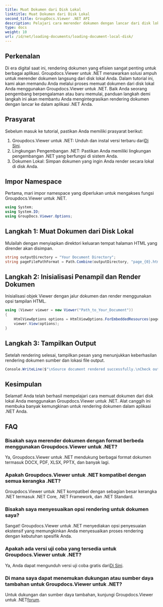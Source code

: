 ```yaml
---
title: Muat Dokumen dari Disk Lokal
linktitle: Muat Dokumen dari Disk Lokal
second_title: GroupDocs.Viewer .NET API
description: Pelajari cara merender dokumen dengan lancar dari disk lokal Anda menggunakan Groupdocs.Viewer untuk .NET. Sempurnakan aplikasi .NET Anda dengan dokumen yang efisien.
type: docs
weight: 10
url: /id/net/loading-documents/loading-document-local-disk/
---
```

## Perkenalan
Di era digital saat ini, rendering dokumen yang efisien sangat penting untuk berbagai aplikasi. Groupdocs.Viewer untuk .NET menawarkan solusi ampuh untuk merender dokumen langsung dari disk lokal Anda. Dalam tutorial ini, kami akan memandu Anda melalui proses memuat dokumen dari disk lokal Anda menggunakan Groupdocs.Viewer untuk .NET. Baik Anda seorang pengembang berpengalaman atau baru memulai, panduan langkah demi langkah ini akan membantu Anda mengintegrasikan rendering dokumen dengan lancar ke dalam aplikasi .NET Anda.
## Prasyarat
Sebelum masuk ke tutorial, pastikan Anda memiliki prasyarat berikut:
1.  Groupdocs.Viewer untuk .NET: Unduh dan instal versi terbaru dari[Di Sini](https://releases.groupdocs.com/viewer/net/).
2. Lingkungan Pengembangan .NET: Pastikan Anda memiliki lingkungan pengembangan .NET yang berfungsi di sistem Anda.
3. Dokumen Lokal: Simpan dokumen yang ingin Anda render secara lokal di disk Anda.

## Impor Namespace
Pertama, mari impor namespace yang diperlukan untuk mengakses fungsi Groupdocs.Viewer untuk .NET.
```csharp
using System;
using System.IO;
using GroupDocs.Viewer.Options;
```
## Langkah 1: Muat Dokumen dari Disk Lokal
Mulailah dengan menyiapkan direktori keluaran tempat halaman HTML yang dirender akan disimpan.
```csharp
string outputDirectory = "Your Document Directory";
string pageFilePathFormat = Path.Combine(outputDirectory, "page_{0}.html");
```
## Langkah 2: Inisialisasi Penampil dan Render Dokumen
Inisialisasi objek Viewer dengan jalur dokumen dan render menggunakan opsi tampilan HTML.
```csharp
using (Viewer viewer = new Viewer("Path_to_Your_Document"))
{
    HtmlViewOptions options = HtmlViewOptions.ForEmbeddedResources(pageFilePathFormat);
    viewer.View(options);
}
```
## Langkah 3: Tampilkan Output
Setelah rendering selesai, tampilkan pesan yang menunjukkan keberhasilan rendering dokumen sumber dan lokasi file output.
```csharp
Console.WriteLine($"\nSource document rendered successfully.\nCheck output in {outputDirectory}.");
```

## Kesimpulan
Selamat! Anda telah berhasil mempelajari cara memuat dokumen dari disk lokal Anda menggunakan Groupdocs.Viewer untuk .NET. Alat canggih ini membuka banyak kemungkinan untuk rendering dokumen dalam aplikasi .NET Anda.
## FAQ
### Bisakah saya merender dokumen dengan format berbeda menggunakan Groupdocs.Viewer untuk .NET?
Ya, Groupdocs.Viewer untuk .NET mendukung berbagai format dokumen termasuk DOCX, PDF, XLSX, PPTX, dan banyak lagi.
### Apakah Groupdocs.Viewer untuk .NET kompatibel dengan semua kerangka .NET?
Groupdocs.Viewer untuk .NET kompatibel dengan sebagian besar kerangka .NET termasuk .NET Core, .NET Framework, dan .NET Standard.
### Bisakah saya menyesuaikan opsi rendering untuk dokumen saya?
Sangat! Groupdocs.Viewer untuk .NET menyediakan opsi penyesuaian ekstensif yang memungkinkan Anda menyesuaikan proses rendering dengan kebutuhan spesifik Anda.
### Apakah ada versi uji coba yang tersedia untuk Groupdocs.Viewer untuk .NET?
Ya, Anda dapat mengunduh versi uji coba gratis dari[Di Sini](https://releases.groupdocs.com/).
### Di mana saya dapat menemukan dukungan atau sumber daya tambahan untuk Groupdocs.Viewer untuk .NET?
 Untuk dukungan dan sumber daya tambahan, kunjungi Groupdocs.Viewer untuk .NET[forum](https://forum.groupdocs.com/c/viewer/9).